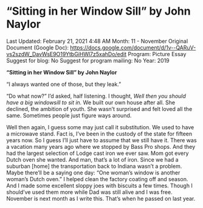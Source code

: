 # “Sitting in her Window Sill” by John Naylor

Last Updated: February 21, 2021 4:48 AM
Month: 11 - November
Original Document (Google Doc): https://docs.google.com/document/d/1v--QARuV-vs2szdW_DavWsE9O19YtbGiHWl7z5xahDo/edit
Program: Picture Essay
Suggest for blog: No
Suggest for program mailing: No
Year: 2019

**“Sitting in her Window Sill” by John Naylor**

“I always wanted one of those, but they leak.”

“Do what now?” I’d asked, half listening. I thought, *Well then you should have a big windowsill to sit in.* We built our own house after all. She declined, the ambition of youth. She wasn’t surprised and felt loved all the same. Sometimes people just figure ways around.

Well then again, I guess some may just call it substitution. We used to have a microwave stand. Fact is, I’ve been in the custody of the state for fifteen years now. So I guess I’ll just have to assume that we still have it. There was a vacation many years ago where we stopped by Bass Pro shops. And they had the largest selection of Lodge cast iron we ever saw. Mom got every Dutch oven she wanted. And man, that’s a lot of iron. Since we had a suburban [home] the transportation back to Indiana wasn’t a problem. Maybe there’ll be a saying one day: “One woman’s window is another woman’s Dutch oven.” I helped clean the factory coating off and season. And I made some excellent sloppy joes with biscuits a few times. Though I should’ve used them more while Dad was still alive and I was free. November is next month as I write this. That’s when he passed on last year.